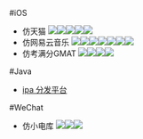 #iOS
* 仿天猫
    ![](/iOS/Tmall/1.png)![](/iOS/Tmall/2.png)![](/iOS/Tmall/3.png)![](/iOS/Tmall/4.png)![](/iOS/Tmall/5.png)
* 仿网易云音乐
    ![](/iOS/Music163/1.png)![](/iOS/Music163/2.png)![](/iOS/Music163/3.png)![](/iOS/Music163/4.png)![](/iOS/Music163/5.png)![](/iOS/Music163/6.png)![](/iOS/Music163/7.png)
* 仿考满分GMAT
    ![](/iOS/KGMAT/1.png)![](/iOS/KGMAT/2.png)![](/iOS/KGMAT/3.png)![](/iOS/KGMAT/4.png)

#Java
* [ipa 分发平台](https://hublot.wang:8080)

#WeChat

* 仿小电库
	![](/WeChat/xiaodianku/1.png)![](/WeChat/xiaodianku/2.png)![](/WeChat/xiaodianku/3.png)